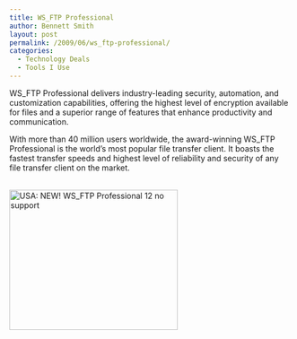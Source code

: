 ```yaml
---
title: WS_FTP Professional
author: Bennett Smith
layout: post
permalink: /2009/06/ws_ftp-professional/
categories:
  - Technology Deals
  - Tools I Use
---
```

WS_FTP Professional delivers industry-leading security, automation, and customization capabilities, offering the highest level of encryption available for files and a superior range of features that enhance productivity and communication. 

With more than 40 million users worldwide, the award-winning WS_FTP Professional is the world’s most popular file transfer client. It boasts the fastest transfer speeds and highest level of reliability and security of any file transfer client on the market. 

<a href="http://www.dpbolvw.net/click-3353376-10572664" target="_blank"><br /> <img src="http://www.lduhtrp.net/image-3353376-10572664" width="300" height="250" alt="USA: NEW! WS_FTP Professional 12 no support" /></a>

